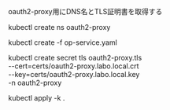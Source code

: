 
oauth2-proxy用にDNS名とTLS証明書を取得する


kubectl create ns oauth2-proxy

kubectl create -f op-service.yaml

kubectl create secret tls oauth2-proxy.tls \
  --cert=certs/oauth2-proxy.labo.local.crt \
  --key=certs/oauth2-proxy.labo.local.key \
  -n oauth2-proxy

kubectl apply -k .

